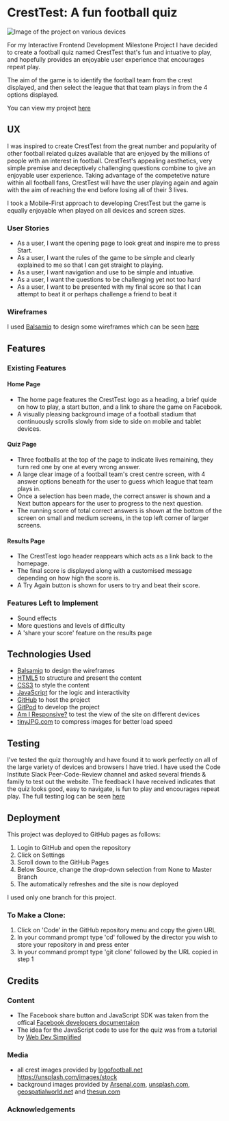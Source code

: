 # CrestTest: A fun football quiz

![Image of the project on various devices](https://github.com/JimEv87/MS2/blob/master/assets/images/misc-images/cresttestresponsive.PNG)

For my Interactive Frontend Development Milestone Project I have decided to create a football quiz named CrestTest that's fun and intuative to play, and hopefully provides an enjoyable user experience that encourages repeat play.

The aim of the game is to identify the football team from the crest displayed, and then select the league that that team plays in from the 4 options displayed.

You can view my project [here](https://jimev87.github.io/MS2/)

## UX
 
I was inspired to create CrestTest from the great number and popularity of other football related quizes available that are enjoyed by the millions of people with an interest in football.  CrestTest's appealing aesthetics, very simple premise and deceptively challenging questions combine to give an enjoyable user experience.  Taking advantage of the competetive nature within all football fans, CrestTest will have the user playing again and again with the aim of reaching the end before losing all of their 3 lives.

I took a Mobile-First approach to developing CrestTest but the game is equally enjoyable when played on all devices and screen sizes. 

### User Stories

- As a user, I want the opening page to look great and inspire me to press Start.
- As a user, I want the rules of the game to be simple and clearly explained to me so that I can get straight to playing.
- As a user, I want navigation and use to be simple and intuative.
- As a user, I want the questions to be challenging yet not too hard
- As a user, I want to be presented with my final score so that I can attempt to beat it or perhaps challenge a friend to beat it 

### Wireframes

I used [Balsamiq](https://balsamiq.com/) to design some wireframes which can be seen [here](https://github.com/JimEv87/MS2/tree/master/wireframes)

## Features

### Existing Features

#### Home Page

- The home page features the CrestTest logo as a heading, a brief quide on how to play, a start button, and a link to share the game on Facebook.
- A visually pleasing background image of a football stadium that continuously scrolls slowly from side to side on mobile and tablet devices.

#### Quiz Page

- Three footballs at the top of the page to indicate lives remaining, they turn red one by one at every wrong answer.
- A large clear image of a football team's crest centre screen, with 4 answer options beneath for the user to guess which league that team plays in.
- Once a selection has been made, the correct answer is shown and a Next button appears for the user to progress to the next question.
- The running score of total correct answers is shown at the bottom of the screen on small and medium screens, in the top left corner of larger screens.

#### Results Page

- The CrestTest logo header reappears which acts as a link back to the homepage.
- The final score is displayed along with a customised message depending on how high the score is.
- A Try Again button is shown for users to try and beat their score.


### Features Left to Implement

- Sound effects
- More questions and levels of difficulty
- A 'share your score' feature on the results page

## Technologies Used

- [Balsamiq](https://balsamiq.com/) to design the wireframes
- [HTML5](https://en.wikipedia.org/wiki/HTML5) to structure and present the content
- [CSS3](https://en.wikipedia.org/wiki/Cascading_Style_Sheets) to style the content
- [JavaScript](https://en.wikipedia.org/wiki/JavaScript) for the logic and interactivity
- [GitHub](https://github.com/) to host the project
- [GitPod](https://gitpod.io/) to develop the project
- [Am I Responsive?](http://ami.responsivedesign.is/#) to test the view of the site on different devices
- [tinyJPG.com](https://tinyjpg.com/) to compress images for better load speed


## Testing

I've tested the quiz thoroughly and have found it to work perfectly on all of the large variety of devices and browsers I have tried.  I have used the Code Institute Slack Peer-Code-Review channel and asked several friends & family to test out the website.  The feedback I have received indicates that the quiz looks good, easy to navigate, is fun to play and encourages repeat play. The full testing log can be seen [here](https://github.com/JimEv87/MS2/blob/master/testing/testing.md)
                                                                                            
## Deployment

This project was deployed to GitHub pages as follows:
1. Login to GitHub and open the repository
2. Click on Settings
3. Scroll down to the GitHub Pages 
4. Below Source, change the drop-down selection from None to Master Branch
5. The automatically refreshes and the site is now deployed

I used only one branch for this project.

### To Make a Clone:

1. Click on 'Code' in the GitHub repository menu and copy the given URL  
2. In your command prompt type 'cd' followed by the director you wish to store your repository in and press enter
3. In your command prompt type 'git clone' followed by the URL copied in step 1 


## Credits

### Content

- The Facebook share button and JavaScript SDK was taken from the offical [Facebook developers documentaion](https://developers.facebook.com/docs/plugins/share-button/) 
- The idea for the JavaScript code to use for the quiz was from a tutorial by [Web Dev Simplified](https://www.youtube.com/channel/UCFbNIlppjAuEX4znoulh0Cw)

### Media

- all crest images provided by [logofootball.net](http://www.logofootball.net/) https://unsplash.com/images/stock
- background images provided by [Arsenal.com](https://www.arsenal.com/news/can-you-name-our-94-emirates-stadium-opponents), [unsplash.com](https://unsplash.com/images/stock), [geospatialworld.net](https://www.geospatialworld.net/article/how-gps-and-location-played-a-big-role-in-fifa-world-cup-2018/) and [thesun.com](https://www.the-sun.com/sport/premier-league/74130/jubilant-gareth-bale-celebrates-euro-2020-qualification-by-holding-up-fans-hilarious-wales-golf-madrid-flag/)

### Acknowledgements



